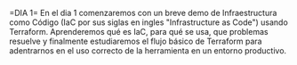 =DIA 1=
En el dia 1 comenzaremos con un breve demo de Infraestructura como Código (IaC por sus siglas en ingles "Infrastructure as Code") usando Terraform. Aprenderemos qué es IaC, para qué se usa, que problemas resuelve y finalmente estudiaremos el flujo básico de Terraform para adentrarnos en el uso correcto de la herramienta en un entorno productivo.
